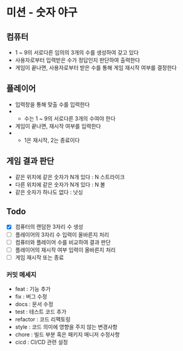 # 미션 - 숫자 야구

## 컴퓨터

- 1 ~ 9의 서로다른 임의의 3개의 수를 생성하여 갖고 있다
- 사용자로부터 입력받은 수가 정답인지 판단하여 출력한다
- 게임이 끝나면, 사용자로부터 받은 수를 통해 게임 재시작 여부를 결정한다

## 플레이어

- 입력창을 통해 맞출 수를 입력한다
-
    - 수는 1 ~ 9의 서로다른 3개의 수여야 한다
- 게임이 끝나면, 재시작 여부를 입력한다
-
    - 1은 재시작, 2는 종료이다

## 게임 결과 판단

- 같은 위치에 같은 숫자가 N개 있다 : N 스트라이크
- 다른 위치에 같은 숫자가 N개 있다 : N 볼
- 같은 숫자가 하나도 없다 : 낫싱

## Todo

- [x] 컴퓨터의 랜덤한 3자리 수 생성
- [ ] 플레이어의 3자리 수 입력이 올바른지 처리
- [ ] 컴퓨터와 플레이어 수를 비교하여 결과 판단
- [ ] 플레이어의 재시작 여부 입력이 올바른지 처리
- [ ] 게임 재시작 또는 종료

### 커밋 메세지

- feat : 기능 추가
- fix : 버그 수정
- docs : 문서 수정
- test : 테스트 코드 추가
- refactor : 코드 리팩토링
- style : 코드 의미에 영향을 주지 않는 변경사항
- chore : 빌드 부분 혹은 패키지 매니저 수정사항
- cicd : CI/CD 관련 설정